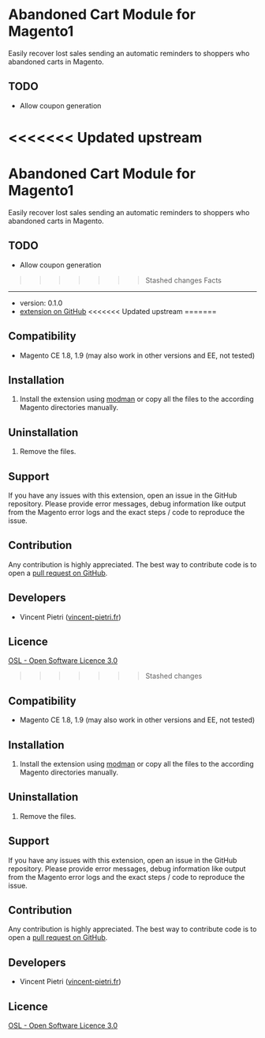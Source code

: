 Abandoned Cart Module for Magento1
=====================

Easily recover lost sales sending an automatic reminders to shoppers who abandoned carts in Magento.

TODO
-----
- Allow coupon generation

<<<<<<< Updated upstream
=======
Abandoned Cart Module for Magento1
=====================

Easily recover lost sales sending an automatic reminders to shoppers who abandoned carts in Magento.

TODO
-----
- Allow coupon generation

>>>>>>> Stashed changes
Facts
-----
- version: 0.1.0
- [extension on GitHub](https://github.com/vpietri/ADM_AbandonedCart)
<<<<<<< Updated upstream
=======

Compatibility
-------------
- Magento CE 1.8, 1.9 (may also work in other versions and EE, not tested)

Installation
------------
1. Install the extension using [modman](https://github.com/colinmollenhour/modman) or copy all the
files to the according Magento directories manually.

Uninstallation
--------------
1. Remove the files.


Support
-------
If you have any issues with this extension, open an issue in the GitHub
repository. Please provide error messages, debug information like output
from the Magento error logs and the exact steps / code to reproduce the
issue.

Contribution
------------
Any contribution is highly appreciated. The best way to contribute code is to
open a [pull request on GitHub](https://help.github.com/articles/using-pull-requests).

Developers
---------
* Vincent Pietri ([vincent-pietri.fr](http://www.vincent-pietri.fr))

Licence
-------
[OSL - Open Software Licence 3.0](http://opensource.org/licenses/osl-3.0.php)


>>>>>>> Stashed changes

Compatibility
-------------
- Magento CE 1.8, 1.9 (may also work in other versions and EE, not tested)

Installation
------------
1. Install the extension using [modman](https://github.com/colinmollenhour/modman) or copy all the
files to the according Magento directories manually.

Uninstallation
--------------
1. Remove the files.


Support
-------
If you have any issues with this extension, open an issue in the GitHub
repository. Please provide error messages, debug information like output
from the Magento error logs and the exact steps / code to reproduce the
issue.

Contribution
------------
Any contribution is highly appreciated. The best way to contribute code is to
open a [pull request on GitHub](https://help.github.com/articles/using-pull-requests).

Developers
---------
* Vincent Pietri ([vincent-pietri.fr](http://www.vincent-pietri.fr))

Licence
-------
[OSL - Open Software Licence 3.0](http://opensource.org/licenses/osl-3.0.php)
